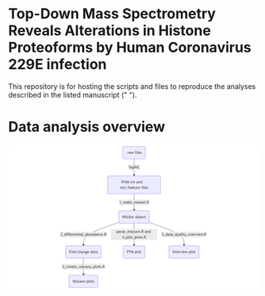 # Top-Down Mass Spectrometry Reveals Alterations in Histone Proteoforms by Human Coronavirus 229E infection 
This repository is for hosting the scripts and files to reproduce the analyses described in the listed manuscript (" "). 

# Data analysis overview
![alt text](https://github.com/ashleyives/top_down_viral_histones/blob/main/workflow_diagram.png)
